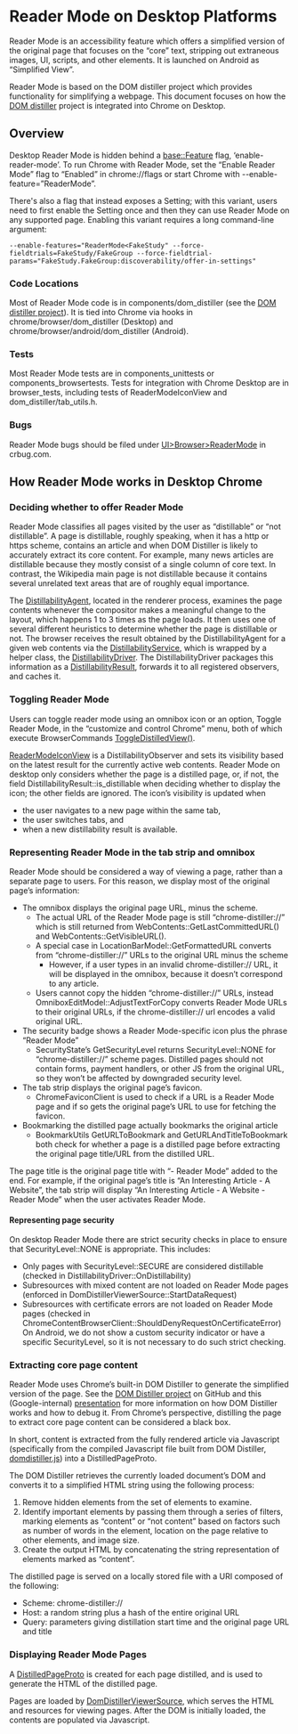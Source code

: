 # Reader Mode on Desktop Platforms
Reader Mode is an accessibility feature which offers a simplified version of the
original page that focuses on the “core” text, stripping out extraneous images,
UI, scripts, and other elements. It is launched on Android as “Simplified View”.

Reader Mode is based on the DOM distiller project which provides functionality
for simplifying a webpage. This document focuses on how the
[DOM distiller](https://chromium.googlesource.com/chromium/dom-distiller)
project is integrated into Chrome on Desktop.

## Overview

Desktop Reader Mode is hidden behind a
[base::Feature](https://source.chromium.org/chromium/chromium/src/+/main:components/dom_distiller/core/dom_distiller_features.cc)
flag, ‘enable-reader-mode’. To run Chrome with Reader Mode, set the “Enable
Reader Mode” flag to “Enabled” in chrome://flags or start Chrome with
--enable-feature=”ReaderMode”.

There's also a flag that instead exposes a Setting; with this variant, users
need to first enable the Setting once and then they can use Reader Mode
on any supported page. Enabling this variant requires a long command-line
argument:

```
--enable-features="ReaderMode<FakeStudy" --force-fieldtrials=FakeStudy/FakeGroup --force-fieldtrial-params="FakeStudy.FakeGroup:discoverability/offer-in-settings"
```

### Code Locations

Most of Reader Mode code is in components/dom_distiller (see the
[DOM distiller project](https://chromium.googlesource.com/chromium/dom-distiller)).
It is tied into Chrome via hooks in chrome/browser/dom_distiller (Desktop) and
chrome/browser/android/dom_distiller (Android).

### Tests

Most Reader Mode tests are in components_unittests or components_browsertests.
Tests for integration with Chrome Desktop are in browser_tests, including tests
of ReaderModeIconView and dom_distiller/tab_utils.h.

### Bugs

Reader Mode bugs should be filed under
[UI>Browser>ReaderMode](https://bugs.chromium.org/p/chromium/issues/list?q=component:UI%3EBrowser%3EReaderMode)
in crbug.com.

## How Reader Mode works in Desktop Chrome

### Deciding whether to offer Reader Mode

Reader Mode classifies all pages visited by the user as “distillable” or
“not distillable”. A page is distillable, roughly speaking, when it has a
http or https scheme, contains an article and when DOM Distiller is likely to
accurately extract its core content. For example, many news articles are
distillable because they mostly consist of a single column of core text. In
contrast, the Wikipedia main page is not distillable because it contains several
unrelated text areas that are of roughly equal importance.

The [DistillabilityAgent](https://cs.chromium.org/chromium/src/components/dom_distiller/content/renderer/distillability_agent.h),
located in the renderer process, examines the page contents whenever the
compositor makes a meaningful change to the layout, which happens 1 to 3 times
as the page loads. It then uses one of several different heuristics to determine
whether the page is distillable or not. The browser receives the result obtained
by the DistillabilityAgent for a given web contents via the
[DistillabilityService](https://cs.chromium.org/chromium/src/components/dom_distiller/content/common/mojom/distillability_service.mojom),
which is wrapped by a helper class, the
[DistillabilityDriver](https://cs.chromium.org/chromium/src/components/dom_distiller/content/browser/distillability_driver.h).
The DistillabilityDriver packages this information as a
[DistillabilityResult](https://cs.chromium.org/chromium/src/components/dom_distiller/content/browser/distillable_page_utils.h),
forwards it to all registered observers, and caches it.

### Toggling Reader Mode
Users can toggle reader mode using an omnibox icon or an option, Toggle Reader
Mode, in the “customize and control Chrome” menu, both of which execute
BrowserCommands [ToggleDistilledView()](https://source.chromium.org/chromium/chromium/src/+/main:chrome/browser/ui/browser_commands.cc;bpv=1;bpt=1;l=1364?q=browser_commands%20dom_distiller&ss=chromium%2Fchromium%2Fsrc).

[ReaderModeIconView](https://cs.chromium.org/chromium/src/chrome/browser/ui/views/reader_mode/reader_mode_icon_view.h)
is a DistillabilityObserver and sets its visibility based on the latest result
for the currently active web contents. Reader Mode on desktop only considers
whether the page is a distilled page, or, if not, the field
DistillabilityResult::is_distillable when deciding whether to display the icon;
the other fields are ignored. The icon’s visibility is updated when
 * the user navigates to a new page within the same tab,
 * the user switches tabs, and
 * when a new distillability result is available.

### Representing Reader Mode in the tab strip and omnibox
Reader Mode should be considered a way of viewing a page, rather than a separate
page to users. For this reason, we display most of the original page’s
information:

 * The omnibox displays the original page URL, minus the scheme.
    * The actual URL of the Reader Mode page is still “chrome-distiller://”
    which is still returned from WebContents::GetLastCommittedURL() and
    WebContents::GetVisibleURL().
    * A special case in LocationBarModel::GetFormattedURL converts from
    “chrome-distiller://” URLs to the original URL minus the scheme
      * However, if a user types in an invalid chrome-distiller:// URL,
      it will be displayed in the omnibox, because it doesn’t correspond to any
      article.
    * Users cannot copy the hidden “chrome-distiller://” URLs, instead
    OmniboxEditModel::AdjustTextForCopy converts Reader Mode URLs to their
    original URLs, if the chrome-distiller:// url encodes a valid original URL.
 * The security badge shows a Reader Mode-specific icon plus the phrase
 “Reader Mode”
    * SecurityState’s GetSecurityLevel returns SecurityLevel::NONE for
    “chrome-distiller://” scheme pages. Distilled pages should not contain forms,
    payment handlers, or other JS from the original URL, so they won’t be
    affected by downgraded security level.
 * The tab strip displays the original page’s favicon.
    * ChromeFaviconClient is used to check if a URL is a Reader Mode page and
    if so gets the original page’s URL to use for fetching the favicon.
 * Bookmarking the distilled page actually bookmarks the original article
    * BookmarkUtils GetURLToBookmark and GetURLAndTitleToBookmark both check for
    whether a page is a distilled page before extracting the original page
    title/URL from the distilled URL.

The page title is the original page title with “- Reader Mode” added to the end.
For example, if the original page’s title is “An Interesting Article - A
Website”, the tab strip will display “An Interesting Article - A Website -
Reader Mode” when the user activates Reader Mode.

#### Representing page security

On desktop Reader Mode there are strict security checks in place to ensure that
SecurityLevel::NONE is appropriate. This includes:
 * Only pages with SecurityLevel::SECURE are considered distillable (checked in
 DistillabilityDriver::OnDistillability)
 * Subresources with mixed content are not loaded on Reader Mode pages (enforced
 in DomDistillerViewerSource::StartDataRequest)
 * Subresources with certificate errors are not loaded on Reader Mode pages
 (checked in ChromeContentBrowserClient::ShouldDenyRequestOnCertificateError)
On Android, we do not show a custom security indicator or have a specific
SecurityLevel, so it is not necessary to do such strict checking.

### Extracting core page content
Reader Mode uses Chrome’s built-in DOM Distiller to generate the simplified
version of the page. See the
[DOM Distiller project](https://github.com/chromium/dom-distiller) on GitHub and
this (Google-internal) [presentation](https://docs.google.com/presentation/d/1etC7ghAU89ec-UeJQ90q4KbHJHH6owfl7OactTcJvCc/edit#slide=id.p)
for more information on how DOM Distiller works and how to debug it. From
Chrome’s perspective, distilling the page to extract core page content can be
considered a black box.

In short, content is extracted from the fully rendered article via Javascript
(specifically from the compiled Javascript file built from DOM Distiller,
[domdistiller.js](https://source.chromium.org/chromium/chromium/src/+/main:third_party/dom_distiller_js/dist/js/domdistiller.js))
into a DistilledPageProto.

The DOM Distiller retrieves the currently loaded document’s DOM and converts it
to a simplified HTML string using the following process:
 1. Remove hidden elements from the set of elements to examine.
 2. Identify important elements by passing them through a series of filters,
 marking elements as “content” or “not content” based on factors such as number
 of words in the element, location on the page relative to other elements, and
 image size.
 3. Create the output HTML by concatenating the string representation of
 elements marked as “content”.

The distilled page is served on a locally stored file with a URI composed of
the following:
 * Scheme: chrome-distiller://
 * Host: a random string plus a hash of the entire original URL
 * Query: parameters giving distillation start time and the original page URL
 and title

### Displaying Reader Mode Pages

A [DistilledPageProto](https://source.chromium.org/chromium/chromium/src/+/main:components/dom_distiller/core/proto/distilled_page.proto)
is created for each page distilled, and is used to generate the HTML of the
distilled page.

Pages are loaded by
[DomDistillerViewerSource](https://source.chromium.org/chromium/chromium/src/+/main:components/dom_distiller/content/browser/dom_distiller_viewer_source.h),
which serves the HTML and resources for viewing pages. After the DOM is
initially loaded, the contents are populated via Javascript.

